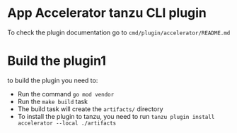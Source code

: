# App Accelerator tanzu CLI plugin

To check the plugin documentation go to `cmd/plugin/accelerator/README.md`

# Build the plugin1

to build the plugin you need to:

 - Run the command `go mod vendor`
 - Run the `make build` task
 - The build task will create the `artifacts/` directory
 - To install the plugin to tanzu, you need to run `tanzu plugin install accelerator --local ./artifacts`